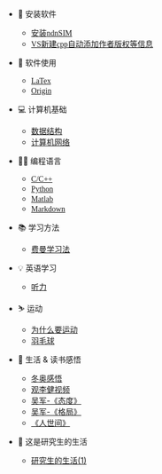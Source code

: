 <!-- docs/_sidebar.md -->
- 📁 安装软件
    - [安装<font face="Monaco">ndnSIM</font>](安装软件/)
    - [<font face="Monaco">VS</font>新建<font face="Monaco">cpp</font>自动添加作者版权等信息](安装软件/VS新建cpp自动添加作者版权等信息)
- 💾 软件使用
    - [<font face="Monaco">LaTex</font>](软件使用/LaTex)
    - [<font face="Monaco">Origin</font>](软件使用/Origin)
  
- 💻 计算机基础
    - [数据结构](计算机基础/数据结构)
    - [计算机网络](计算机基础/计算机网络)
- 👨‍💻 编程语言
    - [<font face="Monaco">C/C++</font>](编程/C++)
    - [<font face="Monaco">Python</font>](编程/Python)
    - [<font face="Monaco">Matlab</font>](编程/Matlab)
    - [<font face="Monaco">Markdown</font>](编程/Markdown.md)
- 📚 学习方法
    - [费曼学习法](学习方法/费曼学习法)
- 💡 英语学习
    - [听力](英语学习/听力)
- ⛷️ 运动
    - [为什么要运动](运动/为什么要运动)
    - [羽毛球](运动/羽毛球)
- 📖 生活 & 读书感悟
    - [冬奥感悟](生活读书感悟/冬奥感悟)
    - [观李健视频](生活读书感悟/李健)
    - [吴军-《态度》](生活读书感悟/吴军-态度)
    - [吴军-《格局》](生活读书感悟/吴军-格局)
    - [《人世间》](生活读书感悟/人世间)
- 💭 这是研究生的生活
    - [研究生的生活(1)](这是研究生的生活/研究生的生活(1))
